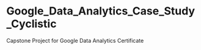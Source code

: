 # Google_Data_Analytics_Case_Study_Cyclistic
Capstone Project for Google Data Analytics Certificate

